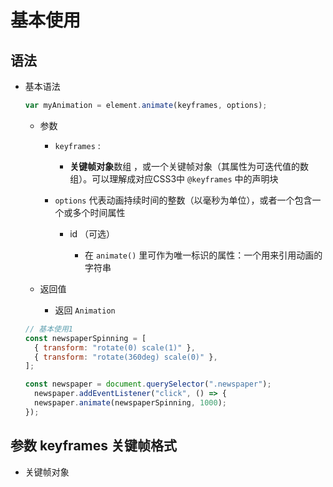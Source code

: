 # 基本使用

## 语法

+ 基本语法

  ```js
  var myAnimation = element.animate(keyframes, options);
  ```

  + 参数

    + `keyframes` :

      + **关键帧对象**数组 ，或一个关键帧对象（其属性为可迭代值的数组）。可以理解成对应CSS3中 `@keyframes` 中的声明块

    + `options` 代表动画持续时间的整数（以毫秒为单位），或者一个包含一个或多个时间属性

      + id （可选）

        + 在 `animate()` 里可作为唯一标识的属性：一个用来引用动画的字符串

  + 返回值

    + 返回 `Animation`


  ```js
  // 基本使用1
  const newspaperSpinning = [
    { transform: "rotate(0) scale(1)" },
    { transform: "rotate(360deg) scale(0)" },
  ];

  const newspaper = document.querySelector(".newspaper");
    newspaper.addEventListener("click", () => {
    newspaper.animate(newspaperSpinning, 1000);
  });
  ```

## 参数 keyframes 关键帧格式

+ 关键帧对象

